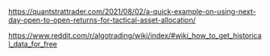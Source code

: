 https://quantstrattrader.com/2021/08/02/a-quick-example-on-using-next-day-open-to-open-returns-for-tactical-asset-allocation/

https://www.reddit.com/r/algotrading/wiki/index/#wiki_how_to_get_historical_data_for_free
